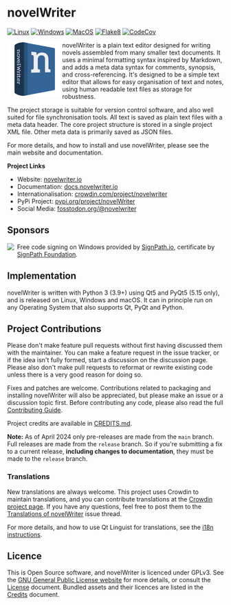 # novelWriter

[![Linux](https://github.com/vkbo/novelWriter/actions/workflows/test_linux.yml/badge.svg?branch=main)](https://github.com/vkbo/novelWriter/actions/workflows/test_linux.yml)
[![Windows](https://github.com/vkbo/novelWriter/actions/workflows/test_win.yml/badge.svg?branch=main)](https://github.com/vkbo/novelWriter/actions/workflows/test_win.yml)
[![MacOS](https://github.com/vkbo/novelWriter/actions/workflows/test_mac.yml/badge.svg?branch=main)](https://github.com/vkbo/novelWriter/actions/workflows/test_mac.yml)
[![Flake8](https://github.com/vkbo/novelWriter/workflows/flake8/badge.svg)](https://github.com/vkbo/novelWriter/actions)
[![CodeCov](https://codecov.io/gh/vkbo/novelWriter/branch/main/graph/badge.svg)](https://codecov.io/gh/vkbo/novelWriter)

<img align="left" style="margin: 0 0 4px 0;" src="https://raw.githubusercontent.com/vkbo/novelWriter/main/setup/novelwriter_readme.png">

novelWriter is a plain text editor designed for writing novels assembled from many smaller text
documents. It uses a minimal formatting syntax inspired by Markdown, and adds a meta data syntax
for comments, synopsis, and cross-referencing. It's designed to be a simple text editor that allows
for easy organisation of text and notes, using human readable text files as storage for robustness.

The project storage is suitable for version control software, and also well suited for file
synchronisation tools. All text is saved as plain text files with a meta data header. The core
project structure is stored in a single project XML file. Other meta data is primarily saved as
JSON files.

For more details, and how to install and use novelWriter, please see the main website and
documentation.

**Project Links**

* Website: [novelwriter.io](https://novelwriter.io)
* Documentation: [docs.novelwriter.io](https://docs.novelwriter.io)
* Internationalisation: [crowdin.com/project/novelwriter](https://crowdin.com/project/novelwriter)
* PyPi Project: [pypi.org/project/novelWriter](https://pypi.org/project/novelWriter)
* Social Media: [fosstodon.org/@novelwriter](https://fosstodon.org/@novelwriter)

## Sponsors

<img align="left" style="height: 1.5em; margin: 0 0.5em 0 0;" src="https://raw.githubusercontent.com/vkbo/novelWriter/main/setup/signpath_logo.png">

Free code signing on Windows provided by [SignPath.io](https://about.signpath.io/),
certificate by [SignPath Foundation](https://signpath.org/).

## Implementation

novelWriter is written with Python 3 (3.9+) using Qt5 and PyQt5 (5.15 only), and is released on
Linux, Windows and macOS. It can in principle run on any Operating System that also supports Qt,
PyQt and Python.

## Project Contributions

Please don't make feature pull requests without first having discussed them with the maintainer.
You can make a feature request in the issue tracker, or if the idea isn't fully formed, start a
discussion on the discussion page. Please also don't make pull requests to reformat or rewrite
existing code unless there is a very good reason for doing so.

Fixes and patches are welcome. Contributions related to packaging and installing novelWriter will
also be appreciated, but please make an issue or a discussion topic first. Before contributing any
code, please also read the full
[Contributing Guide](https://github.com/vkbo/novelWriter/blob/main/CONTRIBUTING.md).

Project credits are available in [CREDITS.md](https://github.com/vkbo/novelWriter/blob/main/CREDITS.md).

**Note:** As of April 2024 only pre-releases are made from the `main` branch. Full releases are
made from the `release` branch. So if you're submitting a fix to a current release, **including
changes to documentation**, they must be made to the `release` branch.

### Translations

New translations are always welcome. This project uses Crowdin to maintain translations, and you
can contribute translations at the [Crowdin project page](https://crowdin.com/project/novelwriter).
If you have any questions, feel free to post them to the
[Translations of novelWriter](https://github.com/vkbo/novelWriter/issues/93) issue thread.

For more details, and how to use Qt Linguist for translations, see the
[i18n instructions](https://github.com/vkbo/novelWriter/blob/main/i18n/README.md).

## Licence

This is Open Source software, and novelWriter is licenced under GPLv3. See the
[GNU General Public License website](https://www.gnu.org/licenses/gpl-3.0.en.html) for more
details, or consult the [License](https://github.com/vkbo/novelWriter/blob/main/LICENSE.md)
document. Bundled assets and their licences are listed in the
[Credits](https://github.com/vkbo/novelWriter/blob/main/CREDITS.md) document.
